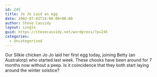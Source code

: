 ```yaml
---
id: 245
title: Jo Jo Laid an egg
date: 2002-07-02T14:00:00+00:00
author: Steve Cassidy
layout: single
guid: https://stevecassidy.net/wordpress/?p=245
categories:
  - Uncategorized
---
```

Our Silkie chicken Jo Jo laid her first egg today, joining Betty (an Australorp) who started last week. These chooks have been around for 7 months now without a peep. Is it coincidence that they both start laying around the winter solstice?
